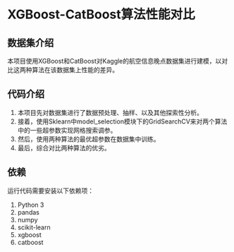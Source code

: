 # XGBoost-CatBoost算法性能对比
## 数据集介绍

本项目使用XGBoost和CatBoost对Kaggle的航空信息晚点数据集进行建模，以对比这两种算法在该数据集上性能的差异。

## 代码介绍
1. 本项目先对数据集进行了数据预处理、抽样、以及其他探索性分析。
2. 接着，使用Sklearn中model_selection模块下的GridSearchCV来对两个算法中的一些超参数实现网格搜索调参。
3. 然后，使用两种算法的最优超参数在数据集中训练。
4. 最后，综合对比两种算法的优劣。


## 依赖
运行代码需要安装以下依赖项：
1. Python 3
2. pandas
3. numpy
4. scikit-learn
5. xgboost
6. catboost

